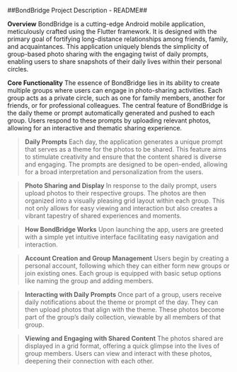 
##BondBridge Project Description - README##

**Overview**
BondBridge is a cutting-edge Android mobile application, meticulously crafted using the Flutter framework. It is designed with the primary goal of fortifying long-distance relationships among friends, family, and acquaintances. This application uniquely blends the simplicity of group-based photo sharing with the engaging twist of daily prompts, enabling users to share snapshots of their daily lives within their personal circles.

**Core Functionality**
The essence of BondBridge lies in its ability to create multiple groups where users can engage in photo-sharing activities. Each group acts as a private circle, such as one for family members, another for friends, or for professional colleagues. The central feature of BondBridge is the daily theme or prompt automatically generated and pushed to each group. Users respond to these prompts by uploading relevant photos, allowing for an interactive and thematic sharing experience.

> **Daily Prompts**
Each day, the application generates a unique prompt that serves as a theme for the photos to be shared. This feature aims to stimulate creativity and ensure that the content shared is diverse and engaging. The prompts are designed to be open-ended, allowing for a broad interpretation and personalization from the users.

> **Photo Sharing and Display**
In response to the daily prompt, users upload photos to their respective groups. The photos are then organized into a visually pleasing grid layout within each group. This not only allows for easy viewing and interaction but also creates a vibrant tapestry of shared experiences and moments.

> **How BondBridge Works**
Upon launching the app, users are greeted with a simple yet intuitive interface facilitating easy navigation and interaction.

> **Account Creation and Group Management** 
Users begin by creating a personal account, following which they can either form new groups or join existing ones. Each group is equipped with basic setup options like naming the group and adding members.

> **Interacting with Daily Prompts**
Once part of a group, users receive daily notifications about the theme or prompt of the day. They can then upload photos that align with the theme. These photos become part of the group’s daily collection, viewable by all members of that group.

> **Viewing and Engaging with Shared Content**
The photos shared are displayed in a grid format, offering a quick glimpse into the lives of group members. Users can view and interact with these photos, deepening their connection with each other.

